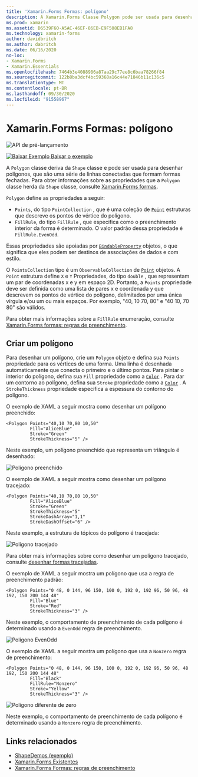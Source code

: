 ```yaml
---
title: 'Xamarin.Forms Formas: polígono'
description: A Xamarin.Forms Classe Polygon pode ser usada para desenhar polígonos, que são uma série de linhas conectadas que formam formas fechadas.
ms.prod: xamarin
ms.assetid: D6539F60-A5AC-46EF-86EB-E9F508EB1FA8
ms.technology: xamarin-forms
author: davidbritch
ms.author: dabritch
ms.date: 06/16/2020
no-loc:
- Xamarin.Forms
- Xamarin.Essentials
ms.openlocfilehash: 7464b3e4088986a87aa29c77ee8c6baa78266f84
ms.sourcegitcommit: 122b8ba3dcf4bc59368a16c44e71846b11c136c5
ms.translationtype: MT
ms.contentlocale: pt-BR
ms.lasthandoff: 09/30/2020
ms.locfileid: "91558967"
---
```

# <a name="no-locxamarinforms-shapes-polygon"></a>Xamarin.Forms Formas: polígono

![API de pré-lançamento](~/media/shared/preview.png)

[![Baixar Exemplo](~/media/shared/download.png) Baixar o exemplo](https://docs.microsoft.com/samples/xamarin/xamarin-forms-samples/userinterface-shapesdemos/)

A `Polygon` classe deriva da `Shape` classe e pode ser usada para desenhar polígonos, que são uma série de linhas conectadas que formam formas fechadas. Para obter informações sobre as propriedades que a `Polygon` classe herda da `Shape` classe, consulte [ Xamarin.Forms formas](index.md).

`Polygon` define as propriedades a seguir:

- `Points`, do tipo `PointCollection` , que é uma coleção de [`Point`](xref:Xamarin.Forms.Point) estruturas que descreve os pontos de vértice do polígono.
- `FillRule`, do tipo `FillRule` , que especifica como o preenchimento interior da forma é determinado. O valor padrão dessa propriedade é `FillRule.EvenOdd`.

Essas propriedades são apoiadas por [`BindableProperty`](xref:Xamarin.Forms.BindableProperty) objetos, o que significa que eles podem ser destinos de associações de dados e com estilo.

O `PointsCollection` tipo é um `ObservableCollection` de [`Point`](xref:Xamarin.Forms.Point) objetos. A `Point` estrutura define `X` e `Y` Propriedades, do tipo `double` , que representam um par de coordenadas x e y em espaço 2D. Portanto, a `Points` propriedade deve ser definida como uma lista de pares x e coordenada y que descrevem os pontos de vértice do polígono, delimitados por uma única vírgula e/ou um ou mais espaços. Por exemplo, "40, 10 70, 80" e "40 10, 70 80" são válidos.

Para obter mais informações sobre a `FillRule` enumeração, consulte [ Xamarin.Forms formas: regras de preenchimento](fillrules.md).

## <a name="create-a-polygon"></a>Criar um polígono

Para desenhar um polígono, crie um `Polygon` objeto e defina sua `Points` propriedade para os vértices de uma forma. Uma linha é desenhada automaticamente que conecta o primeiro e o último pontos. Para pintar o interior do polígono, defina sua `Fill` propriedade como a [`Color`](xref:Xamarin.Forms.Color) . Para dar um contorno ao polígono, defina sua `Stroke` propriedade como a [`Color`](xref:Xamarin.Forms.Color) . A `StrokeThickness` propriedade especifica a espessura do contorno do polígono.

O exemplo de XAML a seguir mostra como desenhar um polígono preenchido:

```xaml
<Polygon Points="40,10 70,80 10,50"
         Fill="AliceBlue"
         Stroke="Green"
         StrokeThickness="5" />
```

Neste exemplo, um polígono preenchido que representa um triângulo é desenhado:

![Polígono preenchido](polygon-images/filled.png "Polígono preenchido")

O exemplo de XAML a seguir mostra como desenhar um polígono tracejado:

```xaml
<Polygon Points="40,10 70,80 10,50"
         Fill="AliceBlue"
         Stroke="Green"
         StrokeThickness="5"
         StrokeDashArray="1,1"
         StrokeDashOffset="6" />
```

Neste exemplo, a estrutura de tópicos do polígono é tracejada:

![Polígono tracejado](polygon-images/dashed.png "Polígono tracejado")

Para obter mais informações sobre como desenhar um polígono tracejado, consulte [desenhar formas tracejadas](index.md#draw-dashed-shapes).

O exemplo de XAML a seguir mostra um polígono que usa a regra de preenchimento padrão:

```xaml
<Polygon Points="0 48, 0 144, 96 150, 100 0, 192 0, 192 96, 50 96, 48 192, 150 200 144 48"
         Fill="Blue"
         Stroke="Red"
         StrokeThickness="3" />
```

Neste exemplo, o comportamento de preenchimento de cada polígono é determinado usando a `EvenOdd` regra de preenchimento.

![Polígono EvenOdd](polygon-images/evenodd.png "Polígono EvenOdd")

O exemplo de XAML a seguir mostra um polígono que usa a `Nonzero` regra de preenchimento:

```xaml
<Polygon Points="0 48, 0 144, 96 150, 100 0, 192 0, 192 96, 50 96, 48 192, 150 200 144 48"
         Fill="Black"
         FillRule="Nonzero"
         Stroke="Yellow"
         StrokeThickness="3" />
```

![Polígono diferente de zero](polygon-images/nonzero.png "Polígono diferente de zero")

Neste exemplo, o comportamento de preenchimento de cada polígono é determinado usando a `Nonzero` regra de preenchimento.

## <a name="related-links"></a>Links relacionados

- [ShapeDemos (exemplo)](/samples/xamarin/xamarin-forms-samples/userinterface-shapesdemos/)
- [Xamarin.Forms Existentes](index.md)
- [Xamarin.Forms Formas: regras de preenchimento](fillrules.md)